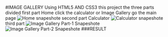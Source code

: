  #IMAGE GALLERY
Using HTML5 AND CSS3 this project the three parts divided first part Home click the calculator or Image Gallery go the main page 
![Home snapeshote](https://user-images.githubusercontent.com/60065412/78326783-aa3dae00-7594-11ea-9704-350355c0ccf4.PNG)
second part Calculator
![Calculator snapeshote](https://user-images.githubusercontent.com/60065412/78326958-16201680-7595-11ea-888d-cb2d4fc09bab.PNG)
third part 
![Image Gallery Part-1 Snapeshote](https://user-images.githubusercontent.com/60065412/78327008-3bad2000-7595-11ea-8027-01b6bd849ff6.PNG)
![Image Gallery Part-2 Snapeshote](https://user-images.githubusercontent.com/60065412/78327030-4c5d9600-7595-11ea-8f50-c23ad6b54dd4.PNG)
###RESULT

